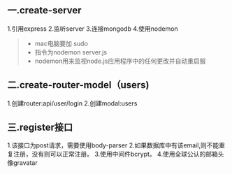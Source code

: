 ##  一.create-server 
1.引用express 
2.监听server
3.连接mongodb 
4.使用nodemon
> *  mac电脑要加 sudo
> *  指令为nodemon server.js
> *  nodemon用来监视node.js应用程序中的任何更改并自动重启服

##  二.create-router-model（users)
1.创建router:api/user/login
2.创建modal:users

##  三.register接口
1.该接口为post请求，需要使用body-parser
2.如果数据库中有该email,则不能重复注册，没有则可以正常注册。
3.使用中间件bcrypt。
4.使用全球公认的邮箱头像gravatar